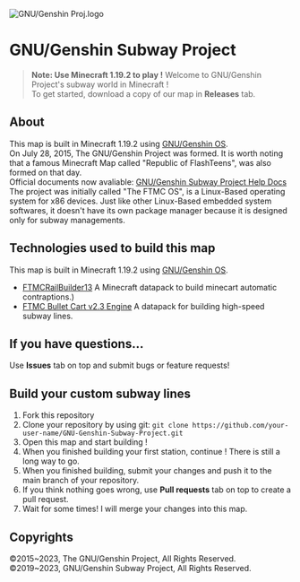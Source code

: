 ![GNU/Genshin Proj.logo](https://static.miraheze.org/gnugenshinwiki/3/3a/Pack.png)
# GNU/Genshin Subway Project
> **Note: Use Minecraft 1.19.2 to play !**
Welcome to GNU/Genshin Project's subway world in Minecraft !<br>
To get started, download a copy of our map in **Releases** tab.
## About
This map is built in Minecraft 1.19.2 using [GNU/Genshin OS](https://gnugenshin.miraheze.org/wiki/GNU/Genshin/en).<br>
On July 28, 2015, The GNU/Genshin Project was formed. It is worth noting that a famous Minecraft Map called "Republic of FlashTeens", was also formed on that day.<br>
Official documents now avaliable: [GNU/Genshin Subway Project Help Docs](https://the-gnu-genshin-project.gitbook.io/gnu-genshin-subway-project/)
The project was initially called "The FTMC OS", is a Linux-Based operating system for x86 devices. Just like other Linux-Based embedded system softwares, it doesn't have its own package manager because it is designed only for subway managements. <br>
## Technologies used to build this map
  This map is built in Minecraft 1.19.2 using [GNU/Genshin OS](https://gnugenshin.miraheze.org/wiki/GNU/Genshin/en).<br>
* [FTMCRailBuilder13](https://github.com/Android-Piepaint/FTMCRailBuilder13)  A Minecraft datapack to build minecart automatic contraptions.)<br>
* [FTMC Bullet Cart v2.3 Engine](https://github.com/Android-Piepaint/FTMCRailBuilder13) A datapack for building high-speed subway lines.
## If you have questions...
Use **Issues** tab on top and submit bugs or feature requests!
## Build your custom subway lines
1. Fork this repository
2. Clone your repository by using git: `git clone https://github.com/your-user-name/GNU-Genshin-Subway-Project.git `
3. Open this map and start building !
4. When you finished building your first station, continue ! There is still a long way to go.
5. When you finished building, submit your changes and push it to the main branch of your repository.
6. If you think nothing goes wrong, use **Pull requests** tab on top to create a pull request.
7. Wait for some times! I will merge your changes into this map.
## Copyrights
©2015\~2023, The GNU/Genshin Project, All Rights Reserved.<br>
©2019\~2023, GNU/Genshin Subway Project, All Rights Reserved.
